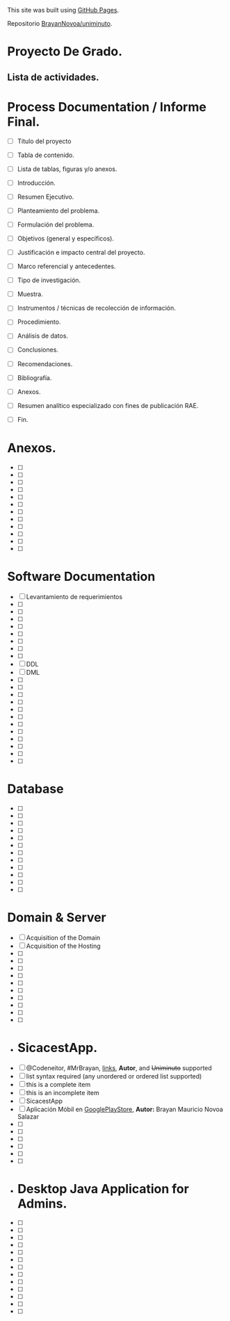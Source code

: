 This site was built using [GitHub Pages](https://pages.github.com/).

Repositorio [BrayanNovoa/uniminuto](https://github.com/BrayanNovoa/uniminuto).
# Proyecto De Grado.
## Lista de actividades.


# Process Documentation / Informe Final.
- [ ] Título del proyecto
- [ ] Tabla de contenido.
- [ ] Lista de tablas, figuras y/o anexos.
- [ ] Introducción.
- [ ] Resumen Ejecutivo.
- [ ] Planteamiento del problema.
- [ ] Formulación del problema.
- [ ] Objetivos (general y específicos).
- [ ] Justificación e impacto central del proyecto.
- [ ] Marco referencial y antecedentes.
- [ ] Tipo de investigación.
- [ ] Muestra.
- [ ] Instrumentos / técnicas de recolección de información.
- [ ] Procedimiento.
- [ ] Análisis de datos.
- [ ] Conclusiones.
- [ ] Recomendaciones.
- [ ] Bibliografía.
- [ ] Anexos.
- [ ] Resumen analítico especializado con fines de publicación RAE.
- [ ] Fin.


# Anexos.
- [ ] 
- [ ] 
- [ ] 
- [ ] 
- [ ] 
- [ ] 
- [ ] 
- [ ] 
- [ ] 
- [ ] 
- [ ] 
- [ ] 

#  Software Documentation
- [ ] Levantamiento de requerimientos
- [ ] 
- [ ] 
- [ ] 
- [ ] 
- [ ] 
- [ ] 
- [ ] 
- [ ] 
- [ ] DDL
- [ ] DML
- [ ] 
- [ ] 
- [ ] 
- [ ] 
- [ ] 
- [ ] 
- [ ] 
- [ ] 
- [ ] 
- [ ] 
- [ ] 
- [ ] 



# Database
- [ ] 
- [ ] 
- [ ] 
- [ ] 
- [ ] 
- [ ] 
- [ ] 
- [ ] 
- [ ] 
- [ ] 
- [ ] 
- [ ] 

# Domain & Server
- [ ] Acquisition of the Domain
- [ ] Acquisition of the Hosting
- [ ] 
- [ ] 
- [ ] 
- [ ] 
- [ ] 
- [ ] 
- [ ] 
- [ ] 
- [ ] 
- [ ] 



- # SicacestApp.
- [ ] @Codeneitor, #MrBrayan, [links](), **Autor**, and <del>Uniminuto</del> supported
- [ ] list syntax required (any unordered or ordered list supported)
- [ ] this is a complete item
- [ ] this is an incomplete item
- [ ] SicacestApp
- [ ] Aplicación Móbil en [GooglePlayStore](https://googleplay), **Autor:** Brayan Mauricio Novoa Salazar
- [ ] 
- [ ] 
- [ ] 
- [ ] 
- [ ] 
- [ ] 



- # Desktop Java Application for Admins.
- [ ] 
- [ ] 
- [ ] 
- [ ] 
- [ ] 
- [ ] 
- [ ] 
- [ ] 
- [ ] 
- [ ] 
- [ ] 
- [ ] 
- [ ] 

